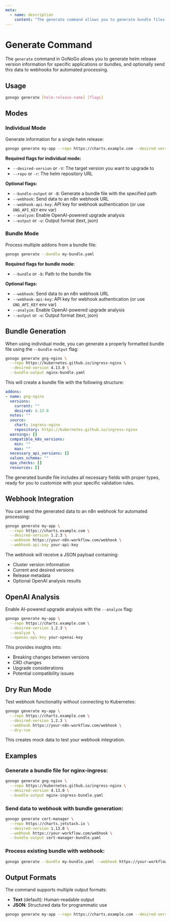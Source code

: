 ```yaml
---
meta:
  - name: description
    content: "The generate command allows you to generate bundle files and send data to webhooks for automated processing."
---
```

# Generate Command

The `generate` command in GoNoGo allows you to generate helm release version information for specific applications or bundles, and optionally send this data to webhooks for automated processing.

## Usage

```bash
gonogo generate [helm-release-name] [flags]
```

## Modes

### Individual Mode

Generate information for a single helm release:

```bash
gonogo generate my-app --repo https://charts.example.com --desired-version 1.2.3
```

**Required flags for individual mode:**
- `--desired-version` or `-V`: The target version you want to upgrade to
- `--repo` or `-r`: The helm repository URL

**Optional flags:**
- `--bundle-output` or `-B`: Generate a bundle file with the specified path
- `--webhook`: Send data to an n8n webhook URL
- `--webhook-api-key`: API key for webhook authentication (or use `GNG_API_KEY` env var)
- `--analyze`: Enable OpenAI-powered upgrade analysis
- `--output` or `-o`: Output format (text, json)

### Bundle Mode

Process multiple addons from a bundle file:

```bash
gonogo generate --bundle my-bundle.yaml
```

**Required flags for bundle mode:**
- `--bundle` or `-b`: Path to the bundle file

**Optional flags:**
- `--webhook`: Send data to an n8n webhook URL
- `--webhook-api-key`: API key for webhook authentication (or use `GNG_API_KEY` env var)
- `--analyze`: Enable OpenAI-powered upgrade analysis
- `--output` or `-o`: Output format (text, json)

## Bundle Generation

When using individual mode, you can generate a properly formatted bundle file using the `--bundle-output` flag:

```bash
gonogo generate gng-nginx \
  --repo https://kubernetes.github.io/ingress-nginx \
  --desired-version 4.13.0 \
  --bundle-output nginx-bundle.yaml
```

This will create a bundle file with the following structure:

```yaml
addons:
- name: gng-nginx
  versions:
    current: ""
    desired: 4.13.0
  notes: ""
  source:
    chart: ingress-nginx
    repository: https://kubernetes.github.io/ingress-nginx
  warnings: []
  compatible_k8s_versions:
    min: ""
    max: ""
  necessary_api_versions: []
  values_schema: ""
  opa_checks: []
  resources: []
```

The generated bundle file includes all necessary fields with proper types, ready for you to customize with your specific validation rules.

## Webhook Integration

You can send the generated data to an n8n webhook for automated processing:

```bash
gonogo generate my-app \
  --repo https://charts.example.com \
  --desired-version 1.2.3 \
  --webhook https://your-n8n-workflow.com/webhook \
  --webhook-api-key your-api-key
```

The webhook will receive a JSON payload containing:
- Cluster version information
- Current and desired versions
- Release metadata
- Optional OpenAI analysis results

## OpenAI Analysis

Enable AI-powered upgrade analysis with the `--analyze` flag:

```bash
gonogo generate my-app \
  --repo https://charts.example.com \
  --desired-version 1.2.3 \
  --analyze \
  --openai-api-key your-openai-key
```

This provides insights into:
- Breaking changes between versions
- CRD changes
- Upgrade considerations
- Potential compatibility issues

## Dry Run Mode

Test webhook functionality without connecting to Kubernetes:

```bash
gonogo generate my-app \
  --repo https://charts.example.com \
  --desired-version 1.2.3 \
  --webhook https://your-n8n-workflow.com/webhook \
  --dry-run
```

This creates mock data to test your webhook integration.

## Examples

### Generate a bundle file for nginx-ingress:

```bash
gonogo generate gng-nginx \
  --repo https://kubernetes.github.io/ingress-nginx \
  --desired-version 4.13.0 \
  --bundle-output nginx-ingress-bundle.yaml
```

### Send data to webhook with bundle generation:

```bash
gonogo generate cert-manager \
  --repo https://charts.jetstack.io \
  --desired-version 1.13.0 \
  --webhook https://your-workflow.com/webhook \
  --bundle-output cert-manager-bundle.yaml
```

### Process existing bundle with webhook:

```bash
gonogo generate --bundle my-bundle.yaml --webhook https://your-workflow.com/webhook
```

## Output Formats

The command supports multiple output formats:

- **Text** (default): Human-readable output
- **JSON**: Structured data for programmatic use

```bash
gonogo generate my-app --repo https://charts.example.com --desired-version 1.2.3 --output json
```
